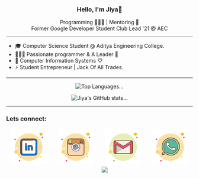 

<h3 align="center">Hello, I'm Jiya👋</h3>
<p align="center"> Programming 👨🏻‍💻 | Mentoring 🎤 <br> Former Google Developer Student Club Lead '21 @ AEC </p>

***


- 🎓 Computer Science Student @ Aditya Engineering College.  
- 👨🏻‍💻 Passionate programmer & A Leader 🚀 
- 🔭 Computer Information Systems ♡ 
- ⚡  Student Entrepreneur | Jack Of All Trades.  


<!-- ### Languages:

<div align="center">
  
[![Python](https://github.com/Jiya-Ull-Haq/Jiya-Ull-Haq/blob/master/python.svg)](https://www.python.org/)&nbsp;&nbsp;&nbsp;&nbsp;&nbsp;&nbsp;&nbsp;[![Java](https://github.com/Jiya-Ull-Haq/Jiya-Ull-Haq/blob/master/icons8-java.svg)](https://www.java.com/en/)&nbsp;&nbsp;&nbsp;&nbsp;&nbsp;&nbsp;&nbsp;[![C#](https://github.com/Jiya-Ull-Haq/Jiya-Ull-Haq/blob/master/icons8-c-sharp-logo.svg)](https://docs.microsoft.com/en-us/dotnet/csharp/)&nbsp;&nbsp;&nbsp;&nbsp;&nbsp;&nbsp;&nbsp;[![Dart](https://github.com/Jiya-Ull-Haq/Jiya-Ull-Haq/blob/master/icons8-dart.svg)](https://dart.dev/guides)&nbsp;&nbsp;&nbsp;&nbsp;&nbsp;&nbsp;&nbsp;[![TypeScript](https://github.com/Jiya-Ull-Haq/Jiya-Ull-Haq/blob/master/icons8-typescript.svg)](https://www.typescriptlang.org/)

</div> -->

<hr>

<div align="center">
  
![Top Languages...](https://github-readme-stats.vercel.app/api/top-langs/?username=Jiya-Ull-Haq&layout=compact)
  
<!--  ![Jiya's-Gif-Image...](https://github.com/Jiya-Ull-Haq/Jiya-Ull-Haq/blob/master/code.gif)
   -->
![Jiya's GitHub stats...](https://github-readme-stats.vercel.app/api?username=Jiya-Ull-Haq&show_icons=true&theme=radical)
  
  
</div>

***
### Lets connect:

<div align="center">
  
[![LinkedIn](https://github.com/Jiya-Ull-Haq/Jiya-Ull-Haq/blob/master/linkedin.svg)](https://www.linkedin.com/in/jiya-ull-haq-ab25111a0/)&nbsp;&nbsp;&nbsp;&nbsp;&nbsp;&nbsp;&nbsp;[![Insta](https://github.com/Jiya-Ull-Haq/Jiya-Ull-Haq/blob/master/instagram-old.svg)](https://www.instagram.com/thisisjiyaa/)&nbsp;&nbsp;&nbsp;&nbsp;&nbsp;&nbsp;&nbsp;[![Gmail](https://github.com/Jiya-Ull-Haq/Jiya-Ull-Haq/blob/master/gmail.svg)](mailto:shaik.jiyaullhaq@gmail.com)&nbsp;&nbsp;&nbsp;&nbsp;&nbsp;&nbsp;&nbsp;[![Whatsapp](https://github.com/Jiya-Ull-Haq/Jiya-Ull-Haq/blob/master/whatsapp.svg)](https://wa.me/917981186029)&nbsp;&nbsp;&nbsp;&nbsp;&nbsp;&nbsp;&nbsp;[![](https://github.com/Jiya-Ull-Haq/Jiya-Ull-Haq/blob/master/)]()

</div>



